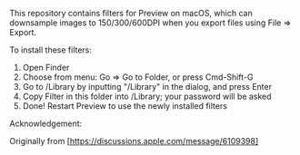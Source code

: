 This repository contains filters for Preview on macOS, which can
downsample images to 150/300/600DPI when you export files using
File => Export.

To install these filters:

1. Open Finder
2. Choose from menu: Go => Go to Folder, or press Cmd-Shift-G
3. Go to /Library by inputting "/Library" in the dialog, and press Enter
4. Copy Filter in this folder into /Library; your password will be asked
5. Done! Restart Preview to use the newly installed filters

Acknowledgement:

Originally from [https://discussions.apple.com/message/6109398]
